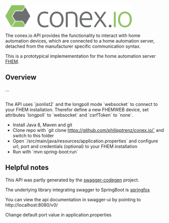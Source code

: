 <img src="img/logo.png" alt="our logo" width="400">

The conex.io API provides the functionality to interact with home automation devices, which are connected to a home automation server, detached from the manufacturer specific communication syntax.

This is a prototypical implemementation for the home automation server [FHEM](https://fhem.de/).

## Overview  

...

## 

The API uses ´jsonlist2´ and the longpoll mode ´websocket´ to connect to your FHEM installation.
Therefor define a new FHEMWEB device, set attributes ´longpoll´ to ´websocket´ and ´csrfToken´ to ´none´.

* Install Java 8, Maven and git
* Clone repo with ´git clone https://github.com/philipptrenz/conex.io/´ and switch to this folder
* Open ´/src/main/java/resources/application.properties´ and configure url, port and credentials (optional) to your FHEM installation
* Run with ´mvn spring-boot:run´

## Helpful notes

This API was partly generated by the [swagger-codegen](https://github.com/swagger-api/swagger-codegen) project. 

The underlying library integrating swagger to SpringBoot is [springfox](https://github.com/springfox/springfox)  

You can view the api documentation in swagger-ui by pointing to  http://localhost:8080/v0/

Change default port value in application.properties

